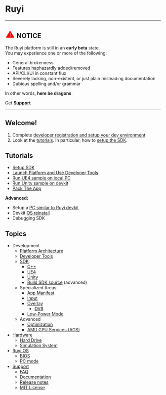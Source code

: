 # Ruyi

---
## ![](/docs/img/warning.png) NOTICE
The Ruyi platform is still in an __early beta__ state.  
You may experience one or more of the following:

* General brokenness
* Features haphazardly added/removed
* API/CLI/UI in constant flux
* Severely lacking, non-existent, or just plain misleading documentation
* Dubious spelling and/or grammar

In other words, __here be dragons__.

Get __[Support](topics/support.md)__

---

## Welcome!

1. Complete [developer registration and setup your dev environment](topics/dev_onboarding.md)
1. Look at the [tutorials](#tutorials).  In particular, how to [setup the SDK](tutorials/setup.md).

## Tutorials

* [Setup SDK](tutorials/setup.md)
* [Launch Platform and Use Developer Tools](tutorials/layer0_devtools.md)
* [Run UE4 sample on local PC](tutorials/run_ue4_sample_pc.md)
* [Run Unity sample on devkit](tutorials/run_unity_sample_console.md)
* [Pack The App](tutorials/how_to_pack.md)

__Advanced:__

* Setup a [PC similar to Ruyi devkit](topics/simulation_system.md)
* Devkit [OS reinstall](topics/os.md#Installation)
* Debugging SDK

## Topics

* Development
    * [Platform Architecture](topics/layer0.md)
    * [Developer Tools](topics/devtool.md)
    * [SDK](topics/sdk.md)
        * [C++](topics/cplusplus.md)
        * [UE4](topics/ue4.md)
        * [Unity](topics/unity.md)
        * [Build SDK source](topics/build_sdk_source.md) (advanced)
    * Specialized Areas
        * [App Manifest](topics/app_metadata.md)
        * [Input](topics/input.md)
        * [Overlay](topics/overlay.md)
            * [DVR](topics/dvr.md)
        * [Low-Power Mode](topics/lpm.md)
    * Advanced
        * [Optimization](topics/optimization.md)
        * [AMD GPU Services (AGS)](topics/amd_gpu_services.md)
* [Hardware](topics/hardware.md)
    * [Hard Drive](topics/harddrive.md)
    * [Simulation System](topics/simulation_system.md)
* [Ruyi OS](topics/os.md)
    * [BIOS](topics/bios.md)
    * [PC mode](topics/pc_mode.md)
* [Support](topics/support.md)
    * [FAQ](faq.md)
    * [Documentation](topics/docs.md)
    * [Release notes](topics/release_notes.md)
    * [MIT License](../../LICENSE.md)

